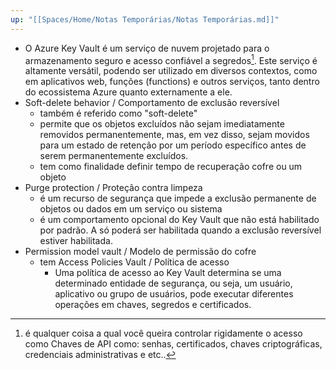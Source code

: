 ```yaml
---
up: "[[Spaces/Home/Notas Temporárias/Notas Temporárias.md]]"
---
```

* O Azure Key Vault é um serviço de nuvem projetado para o armazenamento seguro e acesso confiável a segredos[^1]. Este serviço é altamente versátil, podendo ser utilizado em diversos contextos, como em aplicativos web, funções (functions) e outros serviços, tanto dentro do ecossistema Azure quanto externamente a ele.
* Soft-delete behavior / Comportamento de exclusão reversível 
	* também é referido como "soft-delete"
	* permite que os objetos excluídos não sejam imediatamente removidos permanentemente, mas, em vez disso, sejam movidos para um estado de retenção por um período específico antes de serem permanentemente excluídos.
	* tem como finalidade definir tempo de recuperação cofre ou um objeto 
* Purge protection / Proteção contra limpeza
	* é um recurso de segurança que impede a exclusão permanente de objetos ou dados em um serviço ou sistema
	* é um comportamento opcional do Key Vault que não está habilitado por padrão. A só poderá ser habilitada quando a exclusão reversível estiver habilitada.
* Permission model vault / Modelo de permissão do cofre 
	* tem Access Policies Vault / Política de acesso
		* Uma política de acesso ao Key Vault determina se uma determinado entidade de segurança, ou seja, um usuário, aplicativo ou grupo de usuários, pode executar diferentes operações em chaves, segredos e certificados.
	
		


[^1]: é qualquer coisa a qual você queira controlar rigidamente o acesso como Chaves de API como: senhas, certificados, chaves criptográficas, credenciais administrativas e etc..
